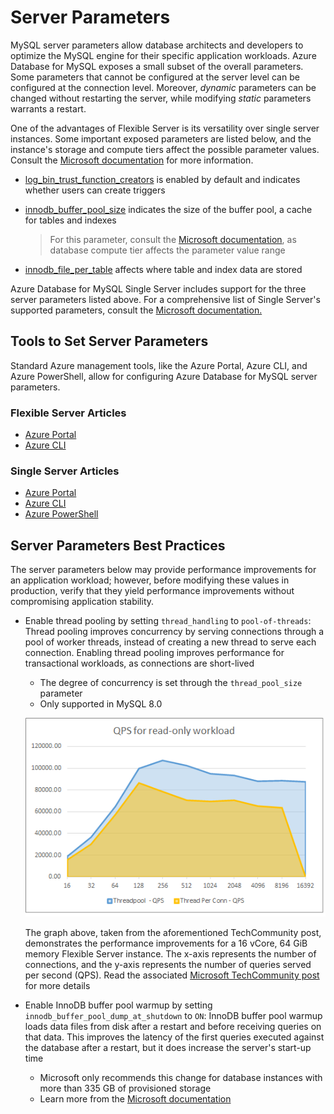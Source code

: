 # Server Parameters

MySQL server parameters allow database architects and developers to optimize the MySQL engine for their specific application workloads. Azure Database for MySQL exposes a small subset of the overall parameters. Some parameters that cannot be configured at the server level can be configured at the connection level. Moreover, *dynamic* parameters can be changed without restarting the server, while modifying *static* parameters warrants a restart.

One of the advantages of Flexible Server is its versatility over single server instances. Some important exposed parameters are listed below, and the instance's storage and compute tiers affect the possible parameter values. Consult the [Microsoft documentation](https://docs.microsoft.com/azure/mysql/flexible-server/concepts-server-parameters) for more information.

- [log_bin_trust_function_creators](https://dev.mysql.com/doc/refman/8.0/en/replication-options-binary-log.html#sysvar_log_bin_trust_function_creators) is enabled by default and indicates whether users can create triggers

- [innodb_buffer_pool_size](https://dev.mysql.com/doc/refman/8.0/en/innodb-parameters.html#sysvar_innodb_buffer_pool_size) indicates the size of the buffer pool, a cache for tables and indexes

    > For this parameter, consult the [Microsoft documentation](https://docs.microsoft.com/azure/mysql/flexible-server/concepts-server-parameters), as database compute tier affects the parameter value range

- [innodb_file_per_table](https://dev.mysql.com/doc/refman/8.0/en/innodb-parameters.html#sysvar_innodb_file_per_table) affects where table and index data are stored

Azure Database for MySQL Single Server includes support for the three server parameters listed above. For a comprehensive list of Single Server's supported parameters, consult the [Microsoft documentation.](https://docs.microsoft.com/azure/mysql/concepts-server-parameters)

## Tools to Set Server Parameters

Standard Azure management tools, like the Azure Portal, Azure CLI, and Azure PowerShell, allow for configuring Azure Database for MySQL server parameters.

### Flexible Server Articles

- [Azure Portal](https://docs.microsoft.com/azure/mysql/flexible-server/how-to-configure-server-parameters-portal)
- [Azure CLI](https://docs.microsoft.com/azure/mysql/flexible-server/how-to-configure-server-parameters-cli)

### Single Server Articles

- [Azure Portal](https://docs.microsoft.com/azure/mysql/howto-server-parameters)
- [Azure CLI](https://docs.microsoft.com/azure/mysql/howto-configure-server-parameters-using-cli)
- [Azure PowerShell](https://docs.microsoft.com/azure/mysql/howto-configure-server-parameters-using-powershell)

## Server Parameters Best Practices

The server parameters below may provide performance improvements for an application workload; however, before modifying these values in production, verify that they yield performance improvements without compromising application stability.

- Enable thread pooling by setting `thread_handling` to `pool-of-threads`: Thread pooling improves concurrency by serving connections through a pool of worker threads, instead of creating a new thread to serve each connection. Enabling thread pooling improves performance for transactional workloads, as connections are short-lived
  - The degree of concurrency is set through the `thread_pool_size` parameter
  - Only supported in MySQL 8.0

  ![This graph demonstrates the performance benefits of thread pooling for a Flexible Server instance.](./media/thread-pooling-performance.png "Performance benefits of thread pooling")

  The graph above, taken from the aforementioned TechCommunity post, demonstrates the performance improvements for a 16 vCore, 64 GiB memory Flexible Server instance. The x-axis represents the number of connections, and the y-axis represents the number of queries served per second (QPS). Read the associated [Microsoft TechCommunity post](https://techcommunity.microsoft.com/t5/azure-database-for-mysql-blog/achieve-up-to-a-50-performance-boost-in-azure-database-for-mysql/ba-p/2909691) for more details

- Enable InnoDB buffer pool warmup by setting `innodb_buffer_pool_dump_at_shutdown` to `ON`: InnoDB buffer pool warmup loads data files from disk after a restart and before receiving queries on that data. This improves the latency of the first queries executed against the database after a restart, but it does increase the server's start-up time
  - Microsoft only recommends this change for database instances with more than 335 GB of provisioned storage
  - Learn more from the [Microsoft documentation](https://docs.microsoft.com/azure/mysql/concept-performance-best-practices)